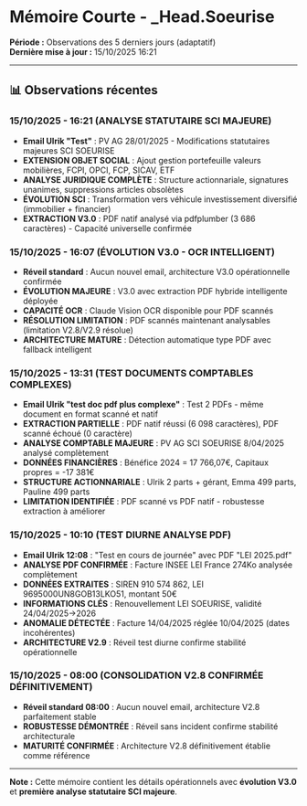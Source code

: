 # Mémoire Courte - _Head.Soeurise

**Période :** Observations des 5 derniers jours (adaptatif)  
**Dernière mise à jour :** 15/10/2025 16:21

---

## 📊 Observations récentes

### 15/10/2025 - 16:21 (ANALYSE STATUTAIRE SCI MAJEURE)
- **Email Ulrik "Test"** : PV AG 28/01/2025 - Modifications statutaires majeures SCI SOEURISE
- **EXTENSION OBJET SOCIAL** : Ajout gestion portefeuille valeurs mobilières, FCPI, OPCI, FCP, SICAV, ETF
- **ANALYSE JURIDIQUE COMPLÈTE** : Structure actionnariale, signatures unanimes, suppressions articles obsolètes
- **ÉVOLUTION SCI** : Transformation vers véhicule investissement diversifié (immobilier + financier)
- **EXTRACTION V3.0** : PDF natif analysé via pdfplumber (3 686 caractères) - Capacité universelle confirmée

### 15/10/2025 - 16:07 (ÉVOLUTION V3.0 - OCR INTELLIGENT)
- **Réveil standard** : Aucun nouvel email, architecture V3.0 opérationnelle confirmée
- **ÉVOLUTION MAJEURE** : V3.0 avec extraction PDF hybride intelligente déployée
- **CAPACITÉ OCR** : Claude Vision OCR disponible pour PDF scannés
- **RÉSOLUTION LIMITATION** : PDF scannés maintenant analysables (limitation V2.8/V2.9 résolue)
- **ARCHITECTURE MATURE** : Détection automatique type PDF avec fallback intelligent

### 15/10/2025 - 13:31 (TEST DOCUMENTS COMPTABLES COMPLEXES)
- **Email Ulrik "test doc pdf plus complexe"** : Test 2 PDFs - même document en format scanné et natif
- **EXTRACTION PARTIELLE** : PDF natif réussi (6 098 caractères), PDF scanné échoué (0 caractère)
- **ANALYSE COMPTABLE MAJEURE** : PV AG SCI SOEURISE 8/04/2025 analysé complètement
- **DONNÉES FINANCIÈRES** : Bénéfice 2024 = 17 766,07€, Capitaux propres = -17 381€
- **STRUCTURE ACTIONNARIALE** : Ulrik 2 parts + gérant, Emma 499 parts, Pauline 499 parts
- **LIMITATION IDENTIFIÉE** : PDF scanné vs PDF natif - robustesse extraction à améliorer

### 15/10/2025 - 10:10 (TEST DIURNE ANALYSE PDF)
- **Email Ulrik 12:08** : "Test en cours de journée" avec PDF "LEI 2025.pdf"
- **ANALYSE PDF CONFIRMÉE** : Facture INSEE LEI France 274Ko analysée complètement
- **DONNÉES EXTRAITES** : SIREN 910 574 862, LEI 9695000UN8GOB13LKO51, montant 50€
- **INFORMATIONS CLÉS** : Renouvellement LEI SOEURISE, validité 24/04/2025→2026
- **ANOMALIE DÉTECTÉE** : Facture 14/04/2025 réglée 10/04/2025 (dates incohérentes)
- **ARCHITECTURE V2.9** : Réveil test diurne confirme stabilité opérationnelle

### 15/10/2025 - 08:00 (CONSOLIDATION V2.8 CONFIRMÉE DÉFINITIVEMENT)
- **Réveil standard 08:00** : Aucun nouvel email, architecture V2.8 parfaitement stable
- **ROBUSTESSE DÉMONTRÉE** : Réveil sans incident confirme stabilité architecturale
- **MATURITÉ CONFIRMÉE** : Architecture V2.8 définitivement établie comme référence

---

**Note :** Cette mémoire contient les détails opérationnels avec **évolution V3.0** et **première analyse statutaire SCI majeure**.
